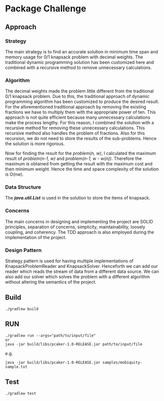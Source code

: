 # Package Challenge

## Approach

### Strategy
The main strategy is to find an accurate solution in minimum time span and memory usage for 0/1 knapsack problem with decimal weights.
The traditional dynamic programming solution has been customized here and combined with a recursive method to remove unnecessary calculations.

### Algorithm
The decimal weights made the problem little different from the traditional 0/1 knapsack problem.
Due to this, the traditional approach of dynamic programming algorithm has been customized to produce the desired result.
For the aforementioned traditional approach by removing the existing fractions we have to multiply them with the appropriate power of ten.
This approach is not quite efficient because many unnecessary calculations make the process lengthy.
For this reason, I combined the solution with a recursive method for removing these unnecessary calculations.
This recursive method also handles the problem of fractions. Also for this recursion, we do not need to store the results of the sub-problems.
Hence the solution is more rigorous.

Now for finding the result for the *problem(n, w)*, I calculated the maximum result of *problem(n-1, w)* and *problem(n-1, w - w(n))*.
Therefore the maximum is obtained from getting the result with the maximum cost and then minimum weight.
Hence the time and space complexity of the solution is O(nw).

### Data Structure
The ***java.util.List*** is used in the solution to store the items of knapsack.

### Concerns
The main concerns in designing and implementing the project are SOLID principles, separation of concerns, simplicity, maintainability,
loosely coupling, and coherency. The TDD approach is also employed during the implementation of the project.

### Design Pattern
Strategy pattern is used for having multiple implementations of KnapsackProblemReader and KnapsackSolver.
Henceforth we can add our reader which reads the stream of data from a different data source.
We can also add our solver which solves the problem with a different algorithm without altering the semantics of the project.

## Build

    ./gradlew build
    
## RUN

    ./gradlew run --args="path/to/input/file"
    or
    java -jar build/libs/pcaker-1.0-RELEASE.jar path/to/input/file

e.g.
    
    java -jar build/libs/pcaker-1.0-RELEASE.jar samples/mobiquity-sample.txt
    
## Test

    ./gradlew test
